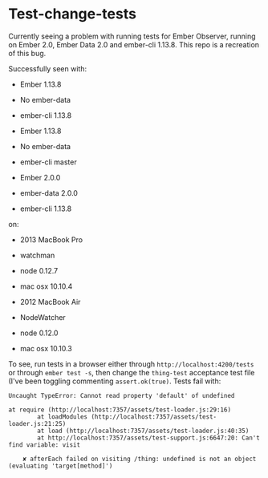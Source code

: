 # Test-change-tests

Currently seeing a problem with running tests for Ember Observer, running on Ember 2.0, Ember Data 2.0 and ember-cli 1.13.8. This repo is a recreation of this bug.

Successfully seen with:

- Ember 1.13.8
- No ember-data
- ember-cli 1.13.8

- Ember 1.13.8
- No ember-data
- ember-cli master

- Ember 2.0.0
- ember-data 2.0.0
- ember-cli 1.13.8

on: 

- 2013 MacBook Pro
- watchman
- node 0.12.7
- mac osx 10.10.4

- 2012 MacBook Air
- NodeWatcher
- node 0.12.0
- mac osx 10.10.3

To see, run tests in a browser either through `http://localhost:4200/tests` or through `ember test -s`, then change the `thing-test` acceptance test file (I've been toggling commenting `assert.ok(true)`. Tests fail with:

```
Uncaught TypeError: Cannot read property 'default' of undefined

at require (http://localhost:7357/assets/test-loader.js:29:16)
    	at loadModules (http://localhost:7357/assets/test-loader.js:21:25)
    	at load (http://localhost:7357/assets/test-loader.js:40:35)
    	at http://localhost:7357/assets/test-support.js:6647:20: Can't find variable: visit

    ✘ afterEach failed on visiting /thing: undefined is not an object (evaluating 'target[method]')
```
